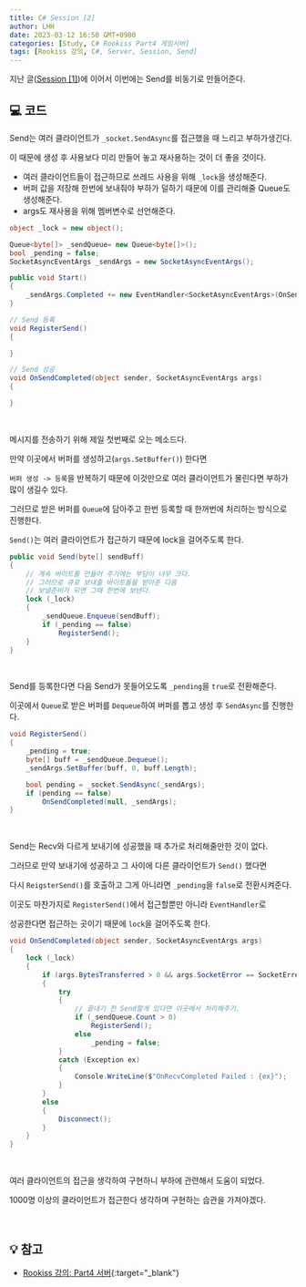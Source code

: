 ```yaml
---
title: C# Session [2]
author: LHH
date: 2023-03-12 16:50 GMT+0900
categories: [Study, C# Rookiss Part4 게임서버]
tags: [Rookiss 강의, C#, Server, Session, Send]
---
```


지난 글([Session [1]](/posts/CSharp-Session-1))에 이어서 이번에는 Send를 비동기로 만들어준다.

## 💻 코드
Send는 여러 클라이언트가 `_socket.SendAsync`를 접근했을 때 느리고 부하가생긴다.

이 때문에 생성 후 사용보다 미리 만들어 놓고 재사용하는 것이 더 좋을 것이다.

- 여러 클라이언트들이 접근하므로 쓰레드 사용을 위해 `_lock`을 생성해준다.
- 버퍼 값을 저장해 한번에 보내줘야 부하가 덜하기 때문에 이를 관리해줄 Queue도 생성해준다.
- args도 재사용을 위해 멤버변수로 선언해준다.

```cs
object _lock = new object();

Queue<byte[]> _sendQueue= new Queue<byte[]>();
bool _pending = false;
SocketAsyncEventArgs _sendArgs = new SocketAsyncEventArgs();

public void Start()
{
    _sendArgs.Completed += new EventHandler<SocketAsyncEventArgs>(OnSendCompleted);
}

// Send 등록
void RegisterSend()
{

}

// Send 성공
void OnSendCompleted(object sender, SocketAsyncEventArgs args)
{

}
```
<br>

메시지를 전송하기 위해 제일 첫번째로 오는 메소드다.

만약 이곳에서 버퍼를 생성하고(`args.SetBuffer()`) 한다면

`버퍼 생성 -> 등록`을 반복하기 때문에 이것만으로 여러 클라이언트가 몰린다면 부하가 많이 생길수 있다.

그러므로 받은 버퍼를 `Queue`에 담아주고 한번 등록할 때 한꺼번에 처리하는 방식으로 진행한다.

`Send()`는 여러 클라이언트가 접근하기 때문에 lock을 걸어주도록 한다.
```cs
public void Send(byte[] sendBuff)
{
    // 계속 바이트를 만들어 주기에는 부담이 너무 크다.
    // 그러므로 큐로 보내줄 바이트들을 받아준 다음
    // 보낼준비가 되면 그때 한번에 보낸다.
    lock (_lock)
    {
        _sendQueue.Enqueue(sendBuff);
        if (_pending == false)
            RegisterSend();
    }
}
```
<br>

Send를 등록한다면 다음 Send가 못들어오도록 `_pending`을 `true`로 전환해준다.

이곳에서 `Queue`로 받은 버퍼를 `Dequeue`하여 버퍼를 뽑고 생성 후 `SendAsync`를 진행한다.
```cs
void RegisterSend()
{
    _pending = true;
    byte[] buff = _sendQueue.Dequeue();
    _sendArgs.SetBuffer(buff, 0, buff.Length);

    bool pending = _socket.SendAsync(_sendArgs);
    if (pending == false)
        OnSendCompleted(null, _sendArgs);
}
```
<br>

Send는 Recv와 다르게 보내기에 성공했을 때 추가로 처리해줄만한 것이 없다.

그러므로 만약 보내기에 성공하고 그 사이에 다른 클라이언트가 `Send()` 했다면

다시 `ReigsterSend()`를 호출하고 그게 아니라면 `_pending`을 `false`로 전환시켜준다.

이곳도 마찬가지로 `RegisterSend()`에서 접근할뿐만 아니라 `EventHandler`로

성공한다면 접근하는 곳이기 때문에 `lock`을 걸어주도록 한다.
```cs
void OnSendCompleted(object sender, SocketAsyncEventArgs args)
{
    lock (_lock)
    {
        if (args.BytesTransferred > 0 && args.SocketError == SocketError.Success)
        {
            try
            {
                // 끝내기 전 Send할게 있다면 이곳에서 처리해주기.
                if (_sendQueue.Count > 0)
                    RegisterSend();
                else
                    _pending = false;
            }
            catch (Exception ex)
            {
                Console.WriteLine($"OnRecvCompleted Failed : {ex}");
            }
        }
        else
        {
            Disconnect();
        }
    }
}
```
<br>

여러 클라이언트의 접근을 생각하여 구현하니 부하에 관련해서 도움이 되었다.

1000명 이상의 클라이언트가 접근한다 생각하며 구현하는 습관을 가져야겠다.

<br>

## 💡 참고
- [Rookiss 강의: Part4 서버](https://www.inflearn.com/course/%EC%9C%A0%EB%8B%88%ED%8B%B0-mmorpg-%EA%B0%9C%EB%B0%9C-part4){:target="_blank"}